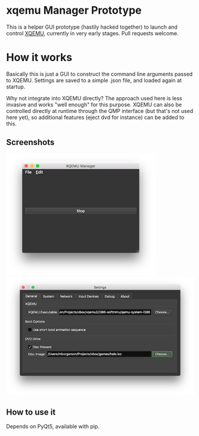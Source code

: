 # xqemu Manager Prototype

This is a helper GUI prototype (hastily hacked together) to launch and control
[XQEMU](http://github.com/xqemu/xqemu), currently in very early stages. Pull
requests welcome.

# How it works

Basically this is just a GUI to construct the command line arguments passed
to XQEMU. Settings are saved to a simple .json file, and loaded again at
startup.

Why not integrate into XQEMU directly? The approach used here is less invasive
and works "well enough" for this purpose. XQEMU can also be controlled directly
at runtime through the QMP interface (but that's not used here yet), so
additional features (eject dvd for instance) can be added to this.

## Screenshots

![Main](main.png)
![Settings](settings.png)

## How to use it

Depends on PyQt5, available with pip.

